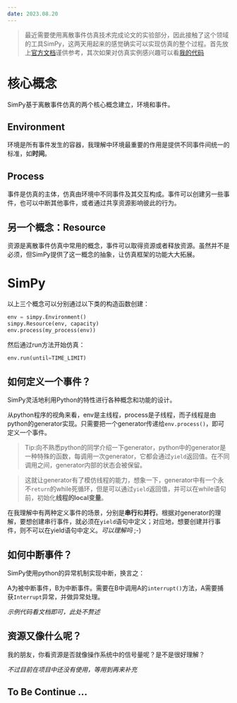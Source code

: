 ```yaml
---
date: 2023.08.20
---
```


> 最近需要使用离散事件仿真技术完成论文的实验部分，因此接触了这个领域的工具SimPy，这两天用起来的感觉确实可以实现仿真的整个过程。首先放上[官方文档](https://simpy.readthedocs.io/en/latest/)谨供参考，其次如果对仿真实例感兴趣可以看[我的代码](https://github.com/yuyalun-allen/ttl_discrete_sim)

# 核心概念
SimPy基于离散事件仿真的两个核心概念建立，环境和事件。

## Environment
环境是所有事件发生的容器，我理解中环境最重要的作用是提供不同事件间统一的标准，如**时间**。

## Process
事件是仿真的主体，仿真由环境中不同事件及其交互构成。事件可以创建另一些事件，也可以中断其他事件，或者通过共享资源影响彼此的行为。

## 另一个概念：Resource
资源是离散事件仿真中常用的概念，事件可以取得资源或者释放资源。虽然并不是必须，但SimPy提供了这一概念的抽象，让仿真框架的功能大大拓展。

# SimPy
以上三个概念可以分别通过以下类的构造函数创建：

``` python
env = simpy.Environment()
simpy.Resource(env, capacity)
env.process(my_process(env))
```

然后通过run方法开始仿真：
```python
env.run(until=TIME_LIMIT)
```

## 如何定义一个事件？
SimPy灵活地利用Python的特性进行各种概念和功能的设计。

从python程序的视角来看，env是主线程，process是子线程，而子线程是由python的generator实现。只需要把一个generator传递给`env.process()`，即可定义一个事件。

> Tip:向不熟悉python的同学介绍一下generator，python中的generator是一种特殊的函数，每调用一次generator，它都会通过`yield`返回值。在不同调用之间，generator内部的状态会被保留。

> 这就让generator有了模仿线程的能力，想象一下，generator中有一个永不`return`的while死循环，但是可以通过`yield`返回值，并可以在while语句前，初始化**线程的local变量**。

在我理解中有两种定义事件的场景，分别是**串行**和**并行**。根据对generator的理解，要想创建串行事件，就必须在`yield`语句中定义；对应地，想要创建并行事件，则不可以在yield语句中定义。*可以理解吗* ;-)

## 如何中断事件？
SimPy使用python的异常机制实现中断，换言之：

A为被中断事件，B为中断事件。需要在B中调用A的`interrupt()`方法，A需要捕获`Interrupt`异常，并做异常处理。

*示例代码看文档即可，此处不赘述*

## 资源又像什么呢？
我的朋友，你看资源是否就像操作系统中的信号量呢？是不是很好理解？

*不过目前在项目中还没有使用，等用到再来补充*

To Be Continue ...
---